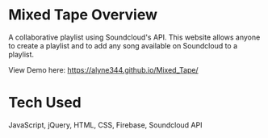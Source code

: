 # Mixed Tape Overview
A collaborative playlist using Soundcloud's API. 
This website allows anyone to create a playlist and to add any song available on Soundcloud to a playlist. 

View Demo here:
https://alyne344.github.io/Mixed_Tape/

# Tech Used
JavaScript, jQuery, HTML, CSS, Firebase, Soundcloud API
